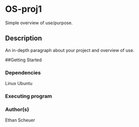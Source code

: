 # OS-proj1

Simple overview of use/purpose.

## Description

An in-depth paragraph about your project and overview of use.

##Getting Started

### Dependencies

Linux Ubuntu

### Executing program


### Author(s)

Ethan Scheuer

